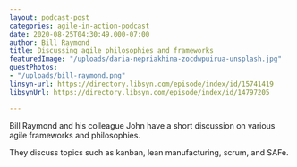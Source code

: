 ```yaml
---
layout: podcast-post
categories: agile-in-action-podcast
date: 2020-08-25T04:30:49.000-07:00
author: Bill Raymond
title: Discussing agile philosophies and frameworks
featuredImage: "/uploads/daria-nepriakhina-zocdwpuirua-unsplash.jpg"
guestPhotos:
- "/uploads/bill-raymond.png"
linsyn-url: https://directory.libsyn.com/episode/index/id/15741419
libsynUrl: https://directory.libsyn.com/episode/index/id/14797205

---
```

Bill Raymond and his colleague John have a short discussion on various agile frameworks and philosophies.

They discuss topics such as kanban, lean manufacturing, scrum, and SAFe.